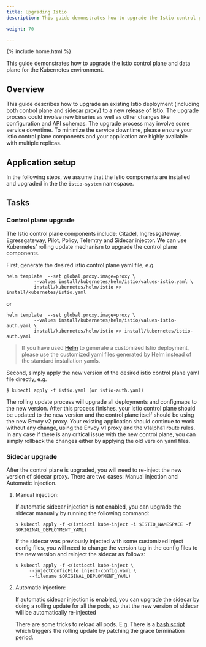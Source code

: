 ```yaml
---
title: Upgrading Istio
description: This guide demonstrates how to upgrade the Istio control plane and data plane independently.

weight: 70

---
```

{% include home.html %}

This guide demonstrates how to upgrade the Istio control plane and data plane
for the Kubernetes environment.

## Overview

This guide describes how to upgrade an existing Istio deployment (including both control plane and sidecar proxy) to a new release of Istio. The upgrade process could involve new binaries as well as other changes like configuration and API schemas. The upgrade process may involve some service downtime.   To minimize the service downtime, please ensure your istio control plane components and your application are highly available with multiple replicas.

## Application setup

In the following steps, we assume that the Istio components are installed and upgraded in the the `istio-system` namespace.

## Tasks

### Control plane upgrade

The Istio control plane components include: Citadel, Ingressgateway, Egressgateway, Pilot, Policy, Telemtry and
Sidecar injector. We can use Kubernetes’ rolling update mechanism to upgrade the
control plane components.  

First, generate the desired istio control plane yaml file, e.g.

```command
helm template  --set global.proxy.image=proxy \
		  --values install/kubernetes/helm/istio/values-istio.yaml \
		  install/kubernetes/helm/istio >> install/kubernetes/istio.yaml
```

or

```command
helm template  --set global.proxy.image=proxy \
		  --values install/kubernetes/helm/istio/values-istio-auth.yaml \
		  install/kubernetes/helm/istio >> install/kubernetes/istio-auth.yaml
```

> If you have used [Helm](https://istio.io/docs/setup/kubernetes/helm.html)
to generate a customized Istio deployment, please use the customized yaml files
generated by Helm instead of the standard installation yamls.

Second, simply apply the new version of the desired istio control plane yaml file directly, e.g.

```command
$ kubectl apply -f istio.yaml (or istio-auth.yaml)
```

The rolling update process will upgrade all deployments and configmaps to the new version. After this process finishes, your Istio control plane should be updated to the new version and the control plane itself should be using the new Envoy v2 proxy. Your existing application should continue to work without any change, using the Envoy v1 proxy and the v1alpha1 route rules.  In any case if there is any critical issue with the new control plane, you can simply rollback the changes either by applying the old version yaml files.   

### Sidecar upgrade

After the control plane is upgraded, you will need to re-inject the new version
of sidecar proxy. There are two cases: Manual injection and Automatic injection.

1.  Manual injection:

    If automatic sidecar injection is not enabled, you can upgrade the
    sidecar manually by running the following command:

    ```command
    $ kubectl apply -f <(istioctl kube-inject -i $ISTIO_NAMESPACE -f $ORIGINAL_DEPLOYMENT_YAML)
    ```

    If the sidecar was previously injected with some customized inject config
    files, you will need to change the version tag in the config files to the new
    version and reinject the sidecar as follows:

    ```command
    $ kubectl apply -f <(istioctl kube-inject \
         --injectConfigFile inject-config.yaml \
         --filename $ORIGINAL_DEPLOYMENT_YAML)
    ```

1.  Automatic injection:

    If automatic sidecar injection is enabled, you can upgrade the sidecar
    by doing a rolling update for all the pods, so that the new version of
    sidecar will be automatically re-injected

    There are some tricks to reload all pods. E.g. There is a [bash script](https://gist.github.com/jmound/ff6fa539385d1a057c82fa9fa739492e)
    which triggers the rolling update by patching the grace termination period.
